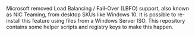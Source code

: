 Microsoft removed Load Balancing / Fail-Over (LBFO) support, also known as NIC Teaming, from desktop SKUs like Windows 10. It is possible to re-install this feature using files from a Windows Server ISO. This repository contains some helper scripts and registry keys to make this happen.
